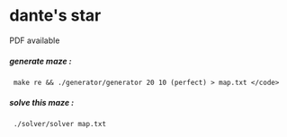 # dante's star
PDF available
##### generate maze :
     make re && ./generator/generator 20 10 (perfect) > map.txt </code>
##### solve this maze :
     ./solver/solver map.txt
